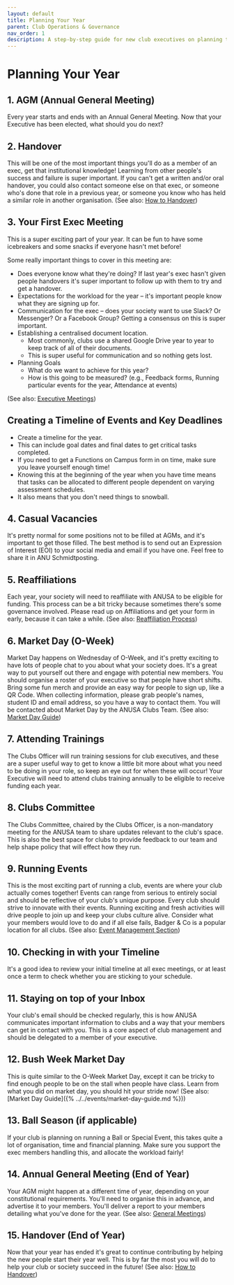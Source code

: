 ```yaml
---
layout: default
title: Planning Your Year
parent: Club Operations & Governance
nav_order: 1
description: A step-by-step guide for new club executives on planning their term, from AGM to handover.
---
```


# Planning Your Year

## 1. AGM (Annual General Meeting)
Every year starts and ends with an Annual General Meeting. Now that your Executive has been elected, what should you do next?

## 2. Handover
This will be one of the most important things you'll do as a member of an exec, get that institutional knowledge! Learning from other people's success and failure is super important. If you can't get a written and/or oral handover, you could also contact someone else on that exec, or someone who's done that role in a previous year, or someone you know who has held a similar role in another organisation.
(See also: [How to Handover](./handover-guide.html))

## 3. Your First Exec Meeting
This is a super exciting part of your year. It can be fun to have some icebreakers and some snacks if everyone hasn't met before!

Some really important things to cover in this meeting are:
*   Does everyone know what they're doing? If last year's exec hasn't given people handovers it's super important to follow up with them to try and get a handover.
*   Expectations for the workload for the year – it's important people know what they are signing up for.
*   Communication for the exec – does your society want to use Slack? Or Messenger? Or a Facebook Group? Getting a consensus on this is super important.
*   Establishing a centralised document location.
    *   Most commonly, clubs use a shared Google Drive year to year to keep track of all of their documents.
    *   This is super useful for communication and so nothing gets lost.
*   Planning Goals
    *   What do we want to achieve for this year?
    *   How is this going to be measured? (e.g., Feedback forms, Running particular events for the year, Attendance at events)

(See also: [Executive Meetings](./running-meetings/executive-meetings.html))

## Creating a Timeline of Events and Key Deadlines
*   Create a timeline for the year.
*   This can include goal dates and final dates to get critical tasks completed.
*   If you need to get a Functions on Campus form in on time, make sure you leave yourself enough time!
*   Knowing this at the beginning of the year when you have time means that tasks can be allocated to different people dependent on varying assessment schedules.
*   It also means that you don't need things to snowball.

## 4. Casual Vacancies
It's pretty normal for some positions not to be filled at AGMs, and it's important to get those filled. The best method is to send out an Expression of Interest (EOI) to your social media and email if you have one. Feel free to share it in ANU Schmidtposting.

## 5. Reaffiliations
Each year, your society will need to reaffiliate with ANUSA to be eligible for funding. This process can be a bit tricky because sometimes there's some governance involved. Please read up on Affiliations and get your form in early, because it can take a while.
(See also: [Reaffiliation Process](./reaffiliation-process.html))

## 6. Market Day (O-Week)
Market Day happens on Wednesday of O-Week, and it's pretty exciting to have lots of people chat to you about what your society does. It's a great way to put yourself out there and engage with potential new members. You should organise a roster of your executive so that people have short shifts. Bring some fun merch and provide an easy way for people to sign up, like a QR Code. When collecting information, please grab people's names, student ID and email address, so you have a way to contact them. You will be contacted about Market Day by the ANUSA Clubs Team.
(See also: [Market Day Guide](../../event-management/market-day-guide.html))

## 7. Attending Trainings
The Clubs Officer will run training sessions for club executives, and these are a super useful way to get to know a little bit more about what you need to be doing in your role, so keep an eye out for when these will occur! Your Executive will need to attend clubs training annually to be eligible to receive funding each year.

## 8. Clubs Committee
The Clubs Committee, chaired by the Clubs Officer, is a non-mandatory meeting for the ANUSA team to share updates relevant to the club's space. This is also the best space for clubs to provide feedback to our team and help shape policy that will effect how they run.

## 9. Running Events
This is the most exciting part of running a club, events are where your club actually comes together! Events can range from serious to entirely social and should be reflective of your club's unique purpose. Every club should strive to innovate with their events. Running exciting and fresh activities will drive people to join up and keep your clubs culture alive. Consider what your members would love to do and if all else fails, Badger & Co is a popular location for all clubs.
(See also: [Event Management Section](../../events/index.html))

## 10. Checking in with your Timeline
It's a good idea to review your initial timeline at all exec meetings, or at least once a term to check whether you are sticking to your schedule.

## 11. Staying on top of your Inbox
Your club's email should be checked regularly, this is how ANUSA communicates important information to clubs and a way that your members can get in contact with you. This is a core aspect of club management and should be delegated to a member of your executive.

## 12. Bush Week Market Day
This is quite similar to the O-Week Market Day, except it can be tricky to find enough people to be on the stall when people have class. Learn from what you did on market day, you should hit your stride now!
(See also: [Market Day Guide]({% ../../events/market-day-guide.md %}))

## 13. Ball Season (if applicable)
If your club is planning on running a Ball or Special Event, this takes quite a lot of organisation, time and financial planning. Make sure you support the exec members handling this, and allocate the workload fairly!

## 14. Annual General Meeting (End of Year)
Your AGM might happen at a different time of year, depending on your constitutional requirements. You'll need to organise this in advance, and advertise it to your members. You'll deliver a report to your members detailing what you've done for the year.
(See also: [General Meetings](./running-meetings/general-meetings.html))

## 15. Handover (End of Year)
Now that your year has ended it's great to continue contributing by helping the new people start their year well. This is by far the most you will do to help your club or society succeed in the future!
(See also: [How to Handover](./handover-guide.html))